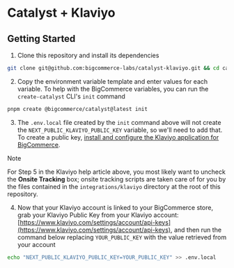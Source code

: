 # Catalyst + Klaviyo

## Getting Started

1. Clone this repository and install its dependencies

```bash
git clone git@github.com:bigcommerce-labs/catalyst-klaviyo.git && cd catalyst-klaviyo && pnpm i
```

2. Copy the environment variable template and enter values for each variable. To help with the BigCommerce variables, you can run the `create-catalyst` CLI's `init` command

```bash
pnpm create @bigcommerce/catalyst@latest init
```

3. The `.env.local` file created by the `init` command above will not create the `NEXT_PUBLIC_KLAVIYO_PUBLIC_KEY` variable, so we'll need to add that. To create a public key, [install and configure the Klaviyo application for BigCommerce](https://help.klaviyo.com/hc/en-us/articles/115005082547). 

> [!NOTE]
> For Step 5 in the Klaviyo help article above, you most likely want to uncheck the **Onsite Tracking** box; onsite tracking scripts are taken care of for you by the files contained in the `integrations/klaviyo` directory at the root of this repository.

4. Now that your Klaviyo account is linked to your BigCommerce store, grab your Klaviyo Public Key from your Klaviyo account: [https://www.klaviyo.com/settings/account/api-keys](https://www.klaviyo.com/settings/account/api-keys), and then run the command below replacing `YOUR_PUBLIC_KEY` with the value retrieved from your account

```bash
echo "NEXT_PUBLIC_KLAVIYO_PUBLIC_KEY=YOUR_PUBLIC_KEY" >> .env.local
```
